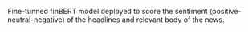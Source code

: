 Fine-tunned finBERT model deployed to score the sentiment (positive-neutral-negative) of the headlines and relevant body of the news.
